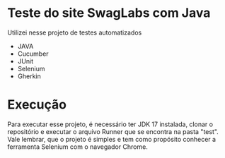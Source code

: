 # Teste do site SwagLabs com Java
Utilizei nesse projeto de testes automatizados
- JAVA
- Cucumber
- JUnit
- Selenium
- Gherkin

# Execução
Para executar esse projeto, é necessário ter JDK 17 instalada, clonar o repositório e executar o arquivo Runner que se encontra na pasta "test". Vale lembrar, que o projeto é simples e tem como propósito conhecer a ferramenta Selenium com o navegador Chrome.
